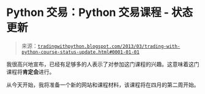 <!--yml

分类：未分类

日期：2024-05-18 15:42:55

-->

# Python 交易：Python 交易课程 - 状态更新

> 来源：[`tradingwithpython.blogspot.com/2013/03/trading-with-python-course-status-update.html#0001-01-01`](http://tradingwithpython.blogspot.com/2013/03/trading-with-python-course-status-update.html#0001-01-01)

我很高兴地宣布，已经有足够多的人表示了对参加这门课程的兴趣。这意味着这门课程将**肯定会**进行。

从今天开始，我将准备一个新的网站和课程材料，该课程将在四月的第二周开始。
